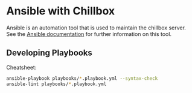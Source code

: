 # Ansible with Chillbox

Ansible is an automation tool that is used to maintain the chillbox server.
See the [Ansible documentation] for further information on this tool.

## Developing Playbooks

Cheatsheet:

```sh
ansible-playbook playbooks/*.playbook.yml --syntax-check
ansible-lint playbooks/*.playbook.yml 
```

[Ansible documentation]: https://docs.ansible.com/
